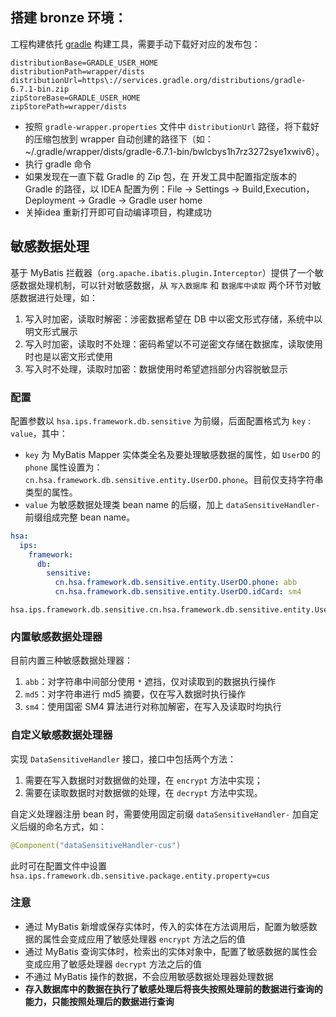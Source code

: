## 搭建 bronze 环境：
工程构建依托 [gradle](http://www.gradle.org) 构建工具，需要手动下载好对应的发布包：
~~~~
distributionBase=GRADLE_USER_HOME
distributionPath=wrapper/dists
distributionUrl=https\://services.gradle.org/distributions/gradle-6.7.1-bin.zip
zipStoreBase=GRADLE_USER_HOME
zipStorePath=wrapper/dists
~~~~
- 按照 `gradle-wrapper.properties` 文件中 `distributionUrl` 路径，将下载好的压缩包放到 wrapper 自动创建的路径下（如：~/.gradle/wrapper/dists/gradle-6.7.1-bin/bwlcbys1h7rz3272sye1xwiv6）。
- 执行 gradle 命令
- 如果发现在一直下载 Gradle 的 Zip 包，在 开发工具中配置指定版本的 Gradle 的路径，以 IDEA 配置为例：File -> Settings -> Build,Execution，Deployment -> Gradle -> Gradle user home
- 关掉idea 重新打开即可自动编译项目，构建成功


## 敏感数据处理

基于 MyBatis 拦截器（`org.apache.ibatis.plugin.Interceptor`）提供了一个敏感数据处理机制，可以针对敏感数据，从 `写入数据库` 和 `数据库中读取` 两个环节对敏感数据进行处理，如：

1. 写入时加密，读取时解密：涉密数据希望在 DB 中以密文形式存储，系统中以明文形式展示
2. 写入时加密，读取时不处理：密码希望以不可逆密文存储在数据库，读取使用时也是以密文形式使用
3. 写入时不处理，读取时加密：数据使用时希望遮挡部分内容脱敏显示

### 配置

配置参数以 `hsa.ips.framework.db.sensitive` 为前缀，后面配置格式为 `key` : `value`，其中：

- `key` 为 MyBatis Mapper 实体类全名及要处理敏感数据的属性，如 `UserDO` 的 `phone` 属性设置为：`cn.hsa.framework.db.sensitive.entity.UserDO.phone`。目前仅支持字符串类型的属性。
- `value` 为敏感数据处理类 bean name 的后缀，加上 `dataSensitiveHandler-` 前缀组成完整 bean name。

```yml
hsa:
  ips:
    framework:
      db:
        sensitive:
          cn.hsa.framework.db.sensitive.entity.UserDO.phone: abb
          cn.hsa.framework.db.sensitive.entity.UserDO.idCard: sm4
```

```properties
hsa.ips.framework.db.sensitive.cn.hsa.framework.db.sensitive.entity.UserDO.password=md5
```

### 内置敏感数据处理器

目前内置三种敏感数据处理器：

1. `abb`：对字符串中间部分使用 `*` 遮挡，仅对读取到的数据执行操作
2. `md5`：对字符串进行 md5 摘要，仅在写入数据时执行操作
3. `sm4`：使用国密 SM4 算法进行对称加解密，在写入及读取时均执行

### 自定义敏感数据处理器

实现 `DataSensitiveHandler` 接口，接口中包括两个方法：

1. 需要在写入数据时对数据做的处理，在 `encrypt` 方法中实现；
2. 需要在读取数据时对数据做的处理，在 `decrypt` 方法中实现。

自定义处理器注册 bean 时，需要使用固定前缀 `dataSensitiveHandler-` 加自定义后缀的命名方式，如：

```java
@Component("dataSensitiveHandler-cus")
```

此时可在配置文件中设置 `hsa.ips.framework.db.sensitive.package.entity.property=cus`

### 注意

- 通过 MyBatis 新增或保存实体时，传入的实体在方法调用后，配置为敏感数据的属性会变成应用了敏感处理器 `encrypt` 方法之后的值
- 通过 MyBatis 查询实体时，检索出的实体对象中，配置了敏感数据的属性会变成应用了敏感处理器 `decrypt` 方法之后的值
- 不通过 MyBatis 操作的数据，不会应用敏感数据处理器处理数据
- **存入数据库中的数据在执行了敏感处理后将丧失按照处理前的数据进行查询的能力，只能按照处理后的数据进行查询**



